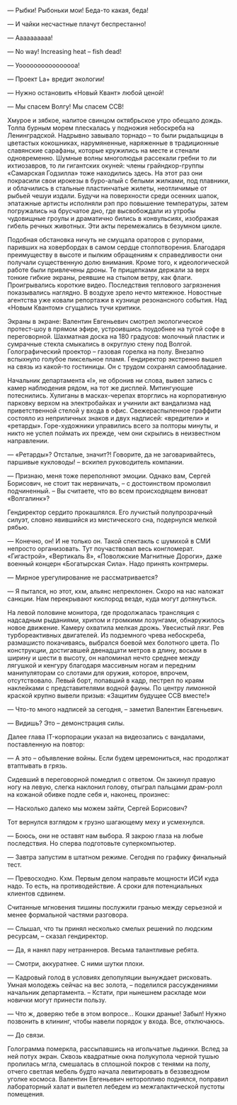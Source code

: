 — Рыбки! Рыбоньки мои! Беда-то какая, беда! 

— И чайки несчастные плачут беспрестанно! 

— Аааааааааа! 

— No way! Increasing heat – fish dead! 

— Уоооооооооооооооа! 

— Проект La+ вредит экологии! 

— Нужно остановить «Новый Квант» любой ценой! 

— Мы спасем Волгу! Мы спасем ССВ!

Хмурое и зябкое, налитое свинцом октябрьское утро обещало дождь. Толпа бурным морем плескалась у подножия небоскреба на Ленинградской. Надрывно завывало торнадо – то были рыдальщицы в цветастых кокошниках, нарумяненные, наряженные в традиционные славянские сарафаны, которые кружились на месте и стенали одновременно. Шумные волны многолюдья рассекали гребни то ли ихтиозавров, то ли гигантских окуней: члены грайндкор-группы «Самарская Годзилла» тоже находились здесь. На этот раз они покрасили свои ирокезы в буро-алый с белыми жилками, под плавники, и облачились в стальные пластинчатые жилеты, неотличимые от рыбьей чешуи издали. Будучи на поверхности среди осенних шапок, эпатажные артисты исполняли рэп про повышение температуры, затем погружались на брусчатое дно, где высвобождали из утробы чудовищные гроулы и драматично бились в конвульсиях, изображая гибель речных животных. Эти акты перемежались в безумном цикле.

Подобная обстановка ничуть не смущала ораторов с рупорами, паривших на ховербордах в самом сердце столпотворения. Благодаря преимуществу в высоте и пылким обращениям к справедливости они получали существенную долю внимания. Кроме того, к идеологической работе были привлечены дроны. Те прищепками держали за верх тонкие гибкие экраны, реявшие на стылом ветру, как флаги. Проигрывались короткие видео. Последствия теплового загрязнения показывались наглядно. В воздухе зрело нечто мятежное. Новостные агентства уже ковали репортажи в кузнице резонансного события. Над «Новым Квантом» сгущались тучи критики.

Экраны в экране: Валентин Евгеньевич смотрел экологическое протест-шоу в прямом эфире, устроившись поудобнее на тугой софе в переговорной. Шахматная доска на 180 градусов: молочный пластик и сумрачные стекла смыкались в округлую стену под Волгой. Голографический проектор – газовая горелка на полу. Внезапно вспыхнуло голубое пиксельное пламя. Гендиректор экстренно вышел на связь из какой-то гостиницы. Он с трудом сохранял самообладание.

Начальник департамента «I», не обронив ни слова, вывел запись с камер наблюдения рядом, на тот же дисплей. Митингующие потеснились. Хулиганы в масках-черепах вторглись на корпоративную парковку верхом на электробайках и учинили акт вандализма над приветственной стелой у входа в офис. Свежераспыленное граффити состояло из неприличных знаков и двух надписей: «вредители» и «ретарды». Горе-художники управились всего за полторы минуты, и никто не успел поймать их прежде, чем они скрылись в неизвестном направлении.

— «Ретарды»? Отсталые, значит?! Говорите, да не заговаривайтесь, паршивые кукловоды! – вскипел руководитель компании.

— Признаю, меня тоже переполняют эмоции. Однако вам, Сергей Борисович, не стоит так нервничать, – с достоинством промолвил подчиненный. – Вы считаете, что во всем происходящем виноват «Волгалинк»?

Гендиректор сердито прокашлялся. Его лучистый полупрозрачный силуэт, словно явившийся из мистического сна, подернулся мелкой рябью.

— Конечно, он! И не только он. Такой спектакль с шумихой в СМИ непросто организовать. Тут поучаствовал весь конгломерат. «Гигастрой», «Вертикаль 8», «Поволжские Магнитные Дороги», даже военный концерн «Богатырская Сила». Надо принять контрмеры. 

— Мирное урегулирование не рассматривается? 

— Я пытался, но этот, кхм, альянс непреклонен. Скоро на нас наложат санкции. Нам перекрывают кислород везде, куда могут дотянуться.

На левой половине монитора, где продолжалась трансляция с надсадным рыданиями, хрипом и громкими лозунгами, обнаружилось новое движение. Камеру охватила мелкая дрожь. Увесистый лязг. Рев турбореактивных двигателей. Из подземного чрева небоскреба, размашисто покачиваясь, выбрался боевой мех болотного цвета. По конструкции, достигавшей двенадцати метров в длину, восьми в ширину и шести в высоту, он напоминал нечто среднее между лягушкой и кенгуру благодаря массивным ногам и передним манипуляторам со слотами для оружия, которое, впрочем, отсутствовало. Левый борт, попавший в кадр, пестрел по краям наклейками с представителями водной фауны. По центру лимонной краской крупно вывели призыв: «Защитим будущее ССВ вместе!»

— Что-то много надписей за сегодня, – заметил Валентин Евгеньевич. 

— Видишь? Это – демонстрация силы.

Далее глава IT-корпорации указал на видеозапись с вандалами, поставленную на повтор:

— А это – объявление войны. Если будем церемониться, нас продолжат втаптывать в грязь.

Сидевший в переговорной помедлил с ответом. Он закинул правую ногу на левую, слегка наклонил голову, отыграл пальцами драм-ролл на кожаной обивке подле себя и, наконец, произнес:

— Насколько далеко мы можем зайти, Сергей Борисович?

Тот вернулся взглядом к грузно шагающему меху и усмехнулся.

— Боюсь, они не оставят нам выбора. Я закрою глаза на любые последствия. Но сперва подготовьте суперкомпьютер. 

— Завтра запустим в штатном режиме. Сегодня по графику финальный тест. 

— Превосходно. Кхм. Первым делом направьте мощности ИСИ куда надо. То есть, на противодействие. А сроки для потенциальных клиентов сдвинем.

Считанные мгновения тишины послужили гранью между серьезной и менее формальной частями разговора.

— Слышал, что ты принял несколько смелых решений по людским ресурсам, – сказал гендиректор.

— Да, я нанял пару нетраннеров. Весьма талантливые ребята.

— Смотри, аккуратнее. С ними шутки плохи.

— Кадровый голод в условиях депопуляции вынуждает рисковать. Умная молодежь сейчас на вес золота, – поделился рассуждениями начальник департамента. – Кстати, при нынешнем раскладе мои новички могут принести пользу.

— Что ж, доверяю тебе в этом вопросе... Кошки драные! Забыл! Нужно позвонить в клининг, чтобы навели порядок у входа. Все, отключаюсь.

— До связи.

Голограмма померкла, рассыпавшись на игольчатые льдинки. Вслед за ней потух экран. Сквозь квадратные окна полукупола черной тушью пролилась мгла, смешалась в сплошной покров с тенями на полу, отчего светлая мебель будто начала левитировать в беззвездном уголке космоса. Валентин Евгеньевич неторопливо поднялся, поправил лабораторный халат и вылетел лебедем из межгалактической пустоты помещения.
